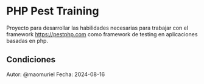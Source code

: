 # PHP Pest Training

Proyecto para desarrollar las habilidades necesarias para trabajar con el framework https://pestphp.com como framework de testing en aplicaciones basadas en php.


## Condiciones

Autor: @maomuriel
Fecha: 2024-08-16
